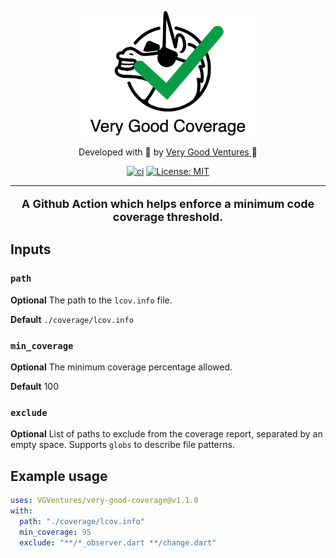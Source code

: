 <p align="center">
  <a alt="Very Good Ventures" href="https://verygood.ventures">
    <img height=200 src="./assets/logo.png"/>
  </a>
</p>

<p align="center">
  Developed with 💙 by 
  <a alt="Very Good Ventures" href="https://verygood.ventures">
    Very Good Ventures
  </a>
   🦄
</p>

<p align="center">
<a href="https://github.com/VGVentures/very_good_analysis/actions"><img src="https://github.com/VGVentures/very-good-coverage/workflows/ci/badge.svg" alt="ci"></a>
<a href="https://opensource.org/licenses/MIT"><img src="https://img.shields.io/badge/license-MIT-blue.svg" alt="License: MIT"></a>
</p>

---

<p align="center" style="font-size: 18px">
  <b>A Github Action which helps enforce a minimum code coverage threshold.</b>
</p>

## Inputs

### `path`

**Optional** The path to the `lcov.info` file.

**Default** `./coverage/lcov.info`

### `min_coverage`

**Optional** The minimum coverage percentage allowed.

**Default** 100

### `exclude`

**Optional** List of paths to exclude from the coverage report, separated by an empty space. Supports `globs` to describe file patterns.

## Example usage

```yaml
uses: VGVentures/very-good-coverage@v1.1.0
with:
  path: "./coverage/lcov.info"
  min_coverage: 95
  exclude: "**/*_observer.dart **/change.dart"
```

